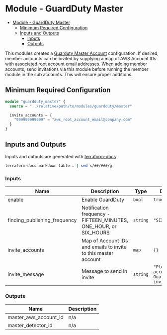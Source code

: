 # Module - GuardDuty Master

- [Module - GuardDuty Master](#module---guardduty-master)
  - [Minimum Required Configuration](#minimum-required-configuration)
  - [Inputs and Outputs](#inputs-and-outputs)
    - [Inputs](#inputs)
    - [Outputs](#outputs)

This modules creates a [Guarduty Master Account](https://docs.aws.amazon.com/guardduty/latest/ug/guardduty_accounts.html#guardduty_master) configuration.  If desired, member accounts can be invited by supplying a map of AWS Account IDs with associated root account email addresses.  When adding member accounts, send invitations via this module before running the member module in the sub accounts.   This will ensure proper additions.

## Minimum Required Configuration

```terraform
module "guardduty_master" {
  source = "../relative/path/to/modules/guardduty/master"

  invite_accounts = {
    "999999999999" = "aws_root_account_email@company.com"
  }
}
```

## Inputs and Outputs

Inputs and outputs are generated with [terraform-docs](https://github.com/segmentio/terraform-docs)

```bash
terraform-docs markdown table . | sed s/##/###/g
```

### Inputs

| Name | Description | Type | Default | Required |
|------|-------------|------|---------|:-----:|
| enable | Enable GuardDuty | `bool` | `true` | no |
| finding\_publishing\_frequency | Notification frequency - FIFTEEN\_MINUTES, ONE\_HOUR, or SIX\_HOURS | `string` | `"SIX\_HOURS"` | no |
| invite\_accounts | Map of Account IDs and emails to invite to this master account | `map` | `{}` | no |
| invite\_message | Message to send in invite | `string` | `"Please accept this GuardDuty invitation."` | no |

### Outputs

| Name | Description |
|------|-------------|
| master\_aws\_account\_id | n/a |
| master\_detector\_id | n/a |
